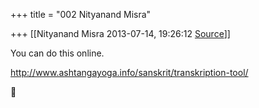 +++
title = "002 Nityanand Misra"

+++
[[Nityanand Misra	2013-07-14, 19:26:12 [Source](https://groups.google.com/g/samskrita/c/4fA4MY4s8UY)]]



  
You can do this online.  
  
<http://www.ashtangayoga.info/sanskrit/transkription-tool/>



